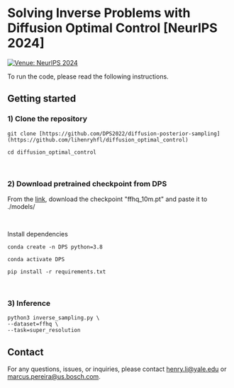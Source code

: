 # Solving Inverse Problems with Diffusion Optimal Control [**NeurIPS 2024**]

[![Venue: NeurIPS 2024](https://img.shields.io/badge/Venue-NeurIPS%202024-blue.svg)](https://nips.cc/)

To run the code, please read the following instructions.

## Getting started 

### 1) Clone the repository

```
git clone [https://github.com/DPS2022/diffusion-posterior-sampling](https://github.com/lihenryhfl/diffusion_optimal_control)

cd diffusion_optimal_control
```

<br />

### 2) Download pretrained checkpoint from DPS
From the [link](https://drive.google.com/drive/folders/1jElnRoFv7b31fG0v6pTSQkelbSX3xGZh?usp=sharing), download the checkpoint "ffhq_10m.pt" and paste it to ./models/

<br />

Install dependencies

```
conda create -n DPS python=3.8

conda activate DPS

pip install -r requirements.txt
```

<br />

### 3) Inference

```
python3 inverse_sampling.py \
--dataset=ffhq \
--task=super_resolution
```

## Contact

For any questions, issues, or inquiries, please contact [henry.li@yale.edu](mailto:<henry.li@yale.edu) or [marcus.pereira@us.bosch.com](mailto:<marcus.pereira@us.bosch.com).

